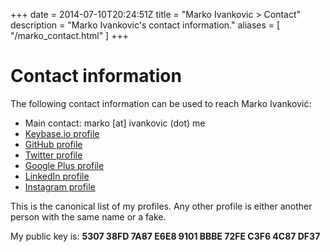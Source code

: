 +++
date = 2014-07-10T20:24:51Z
title = "Marko Ivankovic > Contact"
description = "Marko Ivankovic's contact information."
aliases = [
  "/marko_contact.html"
]
+++
<div itemscope itemtype="http://schema.org/Person">

<h1>Contact information</h1>

<p>The following contact information can be used to reach <span itemprop="name">Marko Ivanković</span>:<p>
<ul>
  <li>Main contact: <span class="email" itemprop="email">marko [at] ivankovic (dot) me</span></li>
  <li><a href="https://keybase.io/ivankovic">Keybase.io profile</a></li>
  <li><a href="https://github.com/ivankovic">GitHub profile</a></li>
  <li><a href="https://twitter.com/ivankovicme">Twitter profile</a></li>
  <li><a href="https://www.google.com/+MarkoIvankovic/about">Google Plus profile</a></li>
  <li><a href="https://www.linkedin.com/in/ivankovicmarko">LinkedIn profile</a></li>
  <li><a href="https://www.instagram.com/engineerwithcookinggear/?hl=en">Instagram profile</a></li>
</ul>
<p>This is the canonical list of my profiles. Any other profile is either another person with the same name or a fake.</p>

<p>My public key is: <b>5307 38FD 7A87 E6E8 9101 BBBE 72FE C3F6 4C87 DF37</b></p>

</div>

